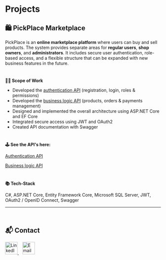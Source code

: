 # Projects


## 🛍️ PickPlace Marketplace

PickPlace is an **online marketplace platform** where users can buy and sell products. The system provides separate areas for **regular users**, **shop owners**, and **administrators**. It includes secure user authentication, role-based access, and a flexible structure that can be expanded with new business features in the future.

# 

**🧑‍💻 Scope of Work**
- Developed the <a href="https://github.com/vladnediv/MarketplaceAuthAPI">authentication API</a> (registration, login, roles & permissions)
- Developed the <a href="https://github.com/vladnediv/MarketplaceCoreAPI">business logic API</a> (products, orders & payments management)
- Designed and implemented the overall architecture using ASP.NET Core and EF Core
- Integrated secure access using JWT and OAuth2
- Created API documentation with Swagger

# 

**🕹️ See the API's here:**

<a href="https://github.com/vladnediv/MarketplaceAuthAPI">Authentication API</a>

<a href="https://github.com/vladnediv/MarketplaceCoreAPI">Business logic API</a>

# 

**📚 Tech-Stack**

C#, ASP.NET Core, Entity Framework Core, Microsoft SQL Server, JWT, OAuth2 / OpenID Connect, Swagger

---
<br>

## 📬 Contact

<div align="left">
  <a href="https://www.linkedin.com/in/volodymyr-nedividov">
    <img src="https://www.svgrepo.com/show/448234/linkedin.svg" width="40" alt="LinkedIn"/>
  </a>
  &nbsp;&nbsp;
  <a href="mailto:volodymyr.nedividov@gmail.com">
    <img src="https://cdn-icons-png.flaticon.com/512/6711/6711567.png" width="40" alt="Email"/>
  </a>
</div> 
